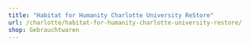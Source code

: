 ```yaml
---
title: "Habitat for Humanity Charlotte University ReStore"
url: /charlotte/habitat-for-humanity-charlotte-university-restore/
shop: Gebrauchtwaren
---
```

